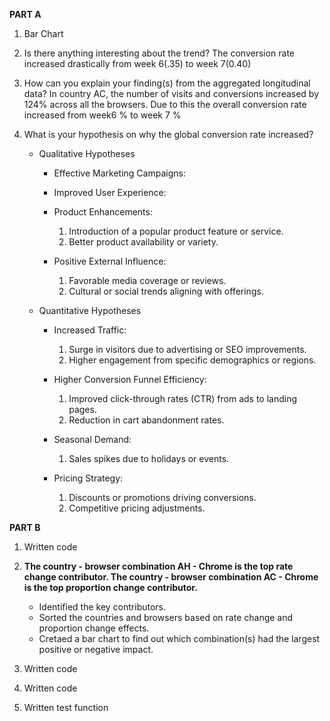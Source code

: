 **PART A**
1. Bar Chart

2. Is there anything interesting about the trend?
The conversion rate increased drastically from week 6(.35) to week 7(0.40)

3. How can you explain your finding(s) from the aggregated longitudinal data?
In country AC, the number of visits and conversions increased by 124% across all the browsers. Due to this the overall conversion rate increased from week6 % to week 7 %

4. What is your hypothesis on why the global conversion rate increased?

    - Qualitative Hypotheses
        * Effective Marketing Campaigns:
        * Improved User Experience:
        * Product Enhancements:

            1. Introduction of a popular product feature or service.
            2. Better product availability or variety.
        * Positive External Influence:

            1. Favorable media coverage or reviews.
            2. Cultural or social trends aligning with offerings.

    - Quantitative Hypotheses
        * Increased Traffic:

            1. Surge in visitors due to advertising or SEO improvements.
            2. Higher engagement from specific demographics or regions.
        * Higher Conversion Funnel Efficiency:

            1. Improved click-through rates (CTR) from ads to landing pages.
            2. Reduction in cart abandonment rates.
        * Seasonal Demand:
            1. Sales spikes due to holidays or events.
        * Pricing Strategy:
            1. Discounts or promotions driving conversions.
            2. Competitive pricing adjustments.

**PART B**
1. Written code
2. **The country - browser combination AH - Chrome is the top rate change contributor.
The country - browser combination AC - Chrome is the top proportion change contributor.**


    - Identified the key contributors.
    - Sorted the countries and browsers based on rate change and proportion change effects.
    - Cretaed a bar chart to find out which combination(s) had the largest positive or negative impact.

3. Written code
4. Written code
4. Written test function


